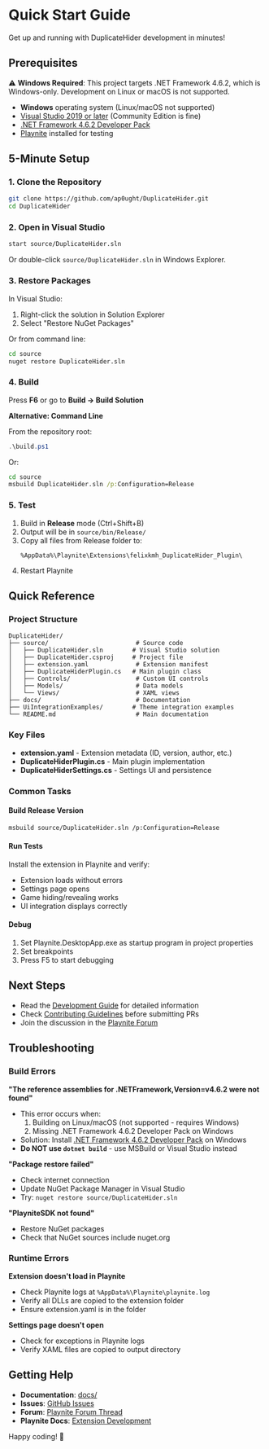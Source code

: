 # Quick Start Guide

Get up and running with DuplicateHider development in minutes!

## Prerequisites

⚠️ **Windows Required**: This project targets .NET Framework 4.6.2, which is Windows-only. Development on Linux or macOS is not supported.

- **Windows** operating system (Linux/macOS not supported)
- [Visual Studio 2019 or later](https://visualstudio.microsoft.com/) (Community Edition is fine)
- [.NET Framework 4.6.2 Developer Pack](https://dotnet.microsoft.com/download/dotnet-framework/net462)
- [Playnite](https://playnite.link/) installed for testing

## 5-Minute Setup

### 1. Clone the Repository

```bash
git clone https://github.com/ap0ught/DuplicateHider.git
cd DuplicateHider
```

### 2. Open in Visual Studio

```bash
start source/DuplicateHider.sln
```

Or double-click `source/DuplicateHider.sln` in Windows Explorer.

### 3. Restore Packages

In Visual Studio:
1. Right-click the solution in Solution Explorer
2. Select "Restore NuGet Packages"

Or from command line:
```bash
cd source
nuget restore DuplicateHider.sln
```

### 4. Build

Press **F6** or go to **Build → Build Solution**

**Alternative: Command Line**

From the repository root:
```powershell
.\build.ps1
```

Or:
```cmd
cd source
msbuild DuplicateHider.sln /p:Configuration=Release
```

### 5. Test

1. Build in **Release** mode (Ctrl+Shift+B)
2. Output will be in `source/bin/Release/`
3. Copy all files from Release folder to:
   ```
   %AppData%\Playnite\Extensions\felixkmh_DuplicateHider_Plugin\
   ```
4. Restart Playnite

## Quick Reference

### Project Structure

```
DuplicateHider/
├── source/                        # Source code
│   ├── DuplicateHider.sln        # Visual Studio solution
│   ├── DuplicateHider.csproj     # Project file
│   ├── extension.yaml             # Extension manifest
│   ├── DuplicateHiderPlugin.cs   # Main plugin class
│   ├── Controls/                  # Custom UI controls
│   ├── Models/                    # Data models
│   └── Views/                     # XAML views
├── docs/                          # Documentation
├── UiIntegrationExamples/        # Theme integration examples
└── README.md                      # Main documentation
```

### Key Files

- **extension.yaml** - Extension metadata (ID, version, author, etc.)
- **DuplicateHiderPlugin.cs** - Main plugin implementation
- **DuplicateHiderSettings.cs** - Settings UI and persistence

### Common Tasks

#### Build Release Version
```bash
msbuild source/DuplicateHider.sln /p:Configuration=Release
```

#### Run Tests
Install the extension in Playnite and verify:
- Extension loads without errors
- Settings page opens
- Game hiding/revealing works
- UI integration displays correctly

#### Debug
1. Set Playnite.DesktopApp.exe as startup program in project properties
2. Set breakpoints
3. Press F5 to start debugging

## Next Steps

- Read the [Development Guide](DEVELOPMENT.md) for detailed information
- Check [Contributing Guidelines](../CONTRIBUTING.md) before submitting PRs
- Join the discussion in the [Playnite Forum](https://playnite.link/forum/thread-308.html)

## Troubleshooting

### Build Errors

**"The reference assemblies for .NETFramework,Version=v4.6.2 were not found"**
- This error occurs when:
  1. Building on Linux/macOS (not supported - requires Windows)
  2. Missing .NET Framework 4.6.2 Developer Pack on Windows
- Solution: Install [.NET Framework 4.6.2 Developer Pack](https://dotnet.microsoft.com/download/dotnet-framework/net462) on Windows
- **Do NOT use `dotnet build`** - use MSBuild or Visual Studio instead

**"Package restore failed"**
- Check internet connection
- Update NuGet Package Manager in Visual Studio
- Try: `nuget restore source/DuplicateHider.sln`

**"PlayniteSDK not found"**
- Restore NuGet packages
- Check that NuGet sources include nuget.org

### Runtime Errors

**Extension doesn't load in Playnite**
- Check Playnite logs at `%AppData%\Playnite\playnite.log`
- Verify all DLLs are copied to the extension folder
- Ensure extension.yaml is in the folder

**Settings page doesn't open**
- Check for exceptions in Playnite logs
- Verify XAML files are copied to output directory

## Getting Help

- **Documentation**: [docs/](.)
- **Issues**: [GitHub Issues](https://github.com/ap0ught/DuplicateHider/issues)
- **Forum**: [Playnite Forum Thread](https://playnite.link/forum/thread-308.html)
- **Playnite Docs**: [Extension Development](https://api.playnite.link/docs/tutorials/extensions/intro.html)

Happy coding! 🚀
